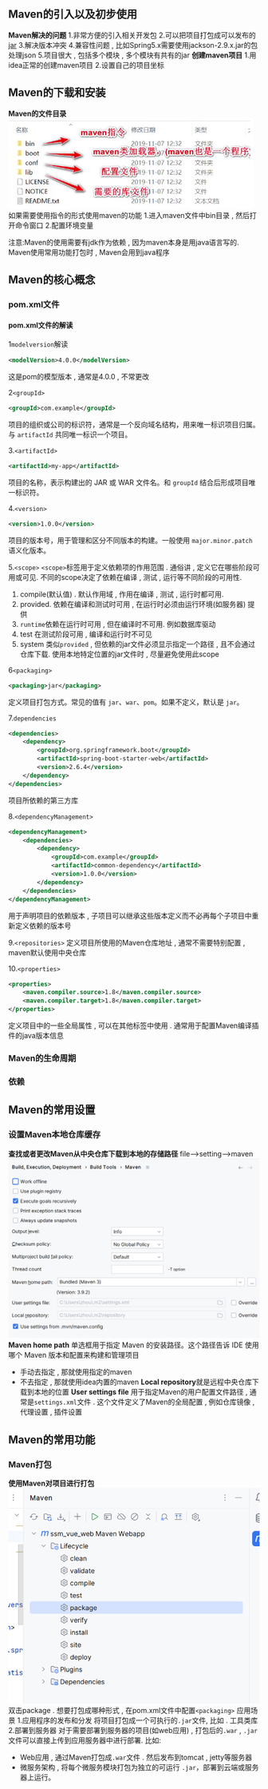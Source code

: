 ## Maven的引入以及初步使用
**Maven解决的问题**
1.非常方便的引入相关开发包
2.可以把项目打包成可以发布的[jar]([jar])
3.解决版本冲突
4.兼容性问题 , 比如Spring5.x需要使用jackson-2.9.x.jar的包处理json
5.项目很大 , 包括多个模块 , 多个模块有共有的jar
**创建maven项目**
1.用idea正常的创建maven项目
2.设置自己的项目坐标
## Maven的下载和安装
**Maven的文件目录**
![](assest/Pasted%20image%2020240903163946.png)
如果需要使用指令的形式使用maven的功能
1.进入maven文件中bin目录 , 然后打开命令窗口
2.配置环境变量

注意:Maven的使用需要有jdk作为依赖 , 因为maven本身是用java语言写的. Maven使用常用功能打包时 , Maven会用到java程序
## Maven的核心概念
### pom.xml文件
#### pom.xml文件的解读
1`modelversion`解读
```xml
<modelVersion>4.0.0</modelVersion>
```
这是pom的模型版本 , 通常是4.0.0 , 不常更改

2`<groupId>`
```xml
<groupId>com.example</groupId>
```
项目的组织或公司的标识符，通常是一个反向域名结构，用来唯一标识项目归属。与 `artifactId` 共同唯一标识一个项目。

3.`<artifactId>`
```xml
<artifactId>my-app</artifactId>
```
项目的名称，表示构建出的 JAR 或 WAR 文件名。和 `groupId` 结合后形成项目唯一标识符。

4.`<version>`
```xml
<version>1.0.0</version>
```
项目的版本号，用于管理和区分不同版本的构建。一般使用 `major.minor.patch` 语义化版本。

5.`<scope>`
`<scope>`标签用于定义依赖项的作用范围 . 通俗讲 , 定义它在哪些阶段可用或可见. 不同的scope决定了依赖在编译 , 测试 , 运行等不同阶段的可用性.
1. compile(默认值) . 默认作用域 , 作用在编译 , 测试 , 运行时都可用.
2. provided. 依赖在编译和测试时可用 , 在运行时必须由运行环境(如服务器) 提供
3. `runtime`依赖在运行时可用 , 但在编译时不可用. 例如数据库驱动
4. test 在测试阶段可用 , 编译和运行时不可见
5. system 类似`provided` , 但依赖的jar文件必须显示指定一个路径 , 且不会通过仓库下载. 使用本地特定位置的jar文件时 , 尽量避免使用此scope

6`<packaging>`
```xml
<packaging>jar</packaging>
```
定义项目打包方式。常见的值有 `jar`、`war`、`pom`。如果不定义，默认是 `jar`。

7.`dependencies`
```xml
<dependencies>
    <dependency>
        <groupId>org.springframework.boot</groupId>
        <artifactId>spring-boot-starter-web</artifactId>
        <version>2.6.4</version>
    </dependency>
</dependencies>
```
项目所依赖的第三方库

8.`<dependencyManagement>`
```xml
<dependencyManagement>
    <dependencies>
        <dependency>
            <groupId>com.example</groupId>
            <artifactId>common-dependency</artifactId>
            <version>1.0.0</version>
        </dependency>
    </dependencies>
</dependencyManagement>
```
用于声明项目的依赖版本 , 子项目可以继承这些版本定义而不必再每个子项目中重新定义依赖的版本号

9.`<repositories>`
定义项目所使用的Maven仓库地址 , 通常不需要特别配置 , maven默认使用中央仓库

10.`<properties>`
```xml
<properties>
    <maven.compiler.source>1.8</maven.compiler.source>
    <maven.compiler.target>1.8</maven.compiler.target>
</properties>
```
定义项目中的一些全局属性 , 可以在其他标签中使用 . 通常用于配置Maven编译插件的java版本信息
### Maven的生命周期
### 依赖
## Maven的常用设置
### 设置Maven本地仓库缓存
**查找或者更改Maven从中央仓库下载到本地的存储路径**
file-->setting-->maven
![](assest/Pasted%20image%2020240903150039.png)
**Maven home path** 单选框用于指定 Maven 的安装路径。这个路径告诉 IDE 使用哪个 Maven 版本和配置来构建和管理项目
* 手动去指定 , 那就使用指定的maven 
* 不去指定 , 那就使用idea内置的maven
**Local repository**就是远程中央仓库下载到本地的位置
**User settings file** 用于指定Maven的用户配置文件路径 , 通常是`settings.xml`文件 . 这个文件定义了Maven的全局配置 , 例如仓库镜像 , 代理设置 , 插件设置
## Maven的常用功能
### Maven打包
**使用Maven对项目进行打包**
![](assest/Pasted%20image%2020240903152144.png)
双击package . 想要打包成哪种形式 , 在pom.xml文件中配置`<packaging>`
应用场景
1.应用程序的发布和分发
将项目打包成一个可执行的`.jar`文件, 比如 . 工具类库
2.部署到服务器
对于需要部署到服务器的项目(如web应用) , 打包后的`.war` , `.jar`文件可以直接上传到应用服务器中进行部署.
比如:
* Web应用 , 通过Maven打包成`.war`文件 . 然后发布到tomcat , jetty等服务器
* 微服务架构 , 将每个微服务模块打包为独立的可运行 `.jar`，部署到云端或服务器上运行。